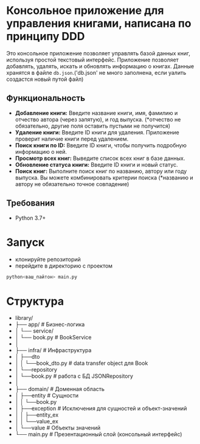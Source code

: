 # Консольное приложение для управления книгами, написана по принципу DDD

Это консольное приложение позволяет управлять базой данных книг, используя простой текстовый интерфейс.  Приложение позволяет добавлять, удалять, искать и обновлять информацию о книгах.  Данные хранятся в файле `db.json`.('db.json' не много заполнена, если уалить создастся новый путой файл)

## Функциональность

* **Добавление книги:**  Введите название книги, имя, фамилию и отчество автора (через запятую), и год выпуска. (*отчество не обязательно, другие поля оставить пустыми не получится)
* **Удаление книги:** Введите ID книги для удаления. Приложение проверит наличие книги перед удалением.
* **Поиск книги по ID:** Введите ID книги, чтобы получить подробную информацию о ней.
* **Просмотр всех книг:** Выведите список всех книг в базе данных.
* **Обновление статуса книги:**  Введите ID книги и новый статус.
* **Поиск книг:** Выполните поиск книг по названию, автору или году выпуска.  Вы можете комбинировать критерии поиска (*названию и автору не обязательно точное совпадение)

## Требования

* Python 3.7+

# Запуск
- клонируйте репозиторий
- перейдите в директорию с проектом
```Python
python<ваш_пайтон> main.py
```
# Структура
- library/
- ├── app/                 # Бизнес-логика
- │   └── service/
- │       └── book.py      # BookService
- │
- ├── infra/               # Инфраструктура
- │   ├──dto
- │   │  └──book_dto.py    # data transfer object для Book
- │   └──repository
- │      └──book.py        # работа с БД JSONRepository
- │
- ├── domain/              # Доменная область
- │   ├──entity            # Сущности
- │   │  └──book.py        
- │   ├──exception         # Исключения для сущностей и объект-значений
- │   │  ├──entity_ex     
- │   │  └──value_ex
- │   └──value             # Объекты значений
- └── main.py              # Презентационный слой (консольный интерфейс)
